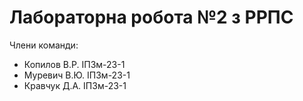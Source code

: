 # Лабораторна робота №2 з РРПС

Члени команди:

- Копилов В.Р. ІПЗм-23-1
- Муревич В.Ю. ІПЗм-23-1
- Кравчук Д.А. ІПЗм-23-1
